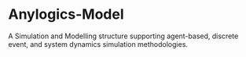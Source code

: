 # Anylogics-Model
A Simulation and Modelling structure supporting agent-based, discrete event, and system dynamics simulation methodologies.
